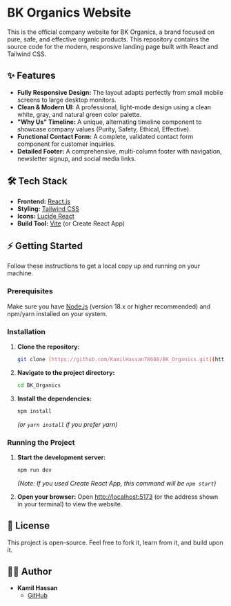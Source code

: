 # BK Organics Website

This is the official company website for BK Organics, a brand focused on pure, safe, and effective organic products. This repository contains the source code for the modern, responsive landing page built with React and Tailwind CSS.

## ✨ Features

* **Fully Responsive Design:** The layout adapts perfectly from small mobile screens to large desktop monitors.
* **Clean & Modern UI:** A professional, light-mode design using a clean white, gray, and natural green color palette.
* **"Why Us" Timeline:** A unique, alternating timeline component to showcase company values (Purity, Safety, Ethical, Effective).
* **Functional Contact Form:** A complete, validated contact form component for customer inquiries.
* **Detailed Footer:** A comprehensive, multi-column footer with navigation, newsletter signup, and social media links.

## 🛠️ Tech Stack

* **Frontend:** [React.js](https://reactjs.org/)
* **Styling:** [Tailwind CSS](https://tailwindcss.com/)
* **Icons:** [Lucide React](https://lucide.dev/)
* **Build Tool:** [Vite](https://vitejs.dev/) (or Create React App)

## ⚡ Getting Started

Follow these instructions to get a local copy up and running on your machine.

### Prerequisites

Make sure you have [Node.js](https://nodejs.org/en/) (version 18.x or higher recommended) and npm/yarn installed on your system.

### Installation

1.  **Clone the repository:**
    ```bash
    git clone [https://github.com/KamilHassan78608/BK_Organics.git](https://github.com/KamilHassan78608/BK_Organics.git)
    ```

2.  **Navigate to the project directory:**
    ```bash
    cd BK_Organics
    ```

3.  **Install the dependencies:**
    ```bash
    npm install
    ```
    *(or `yarn install` if you prefer yarn)*

### Running the Project

1.  **Start the development server:**
    ```bash
    npm run dev
    ```
    *(Note: If you used Create React App, this command will be `npm start`)*

2.  **Open your browser:**
    Open [http://localhost:5173](http://localhost:5173) (or the address shown in your terminal) to view the website.

## 📜 License

This project is open-source. Feel free to fork it, learn from it, and build upon it.

## 👨‍💻 Author

* **Kamil Hassan**
    * [GitHub](https://github.com/KamilHassan78608)
